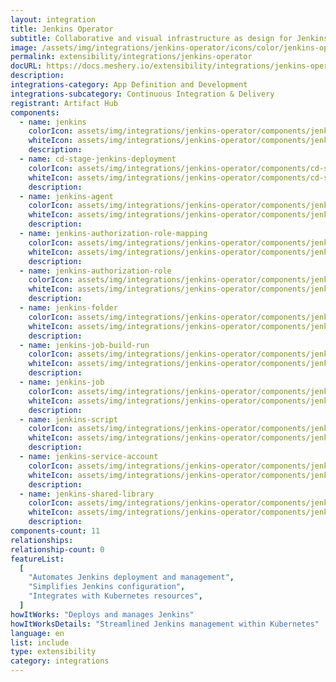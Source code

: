 ```yaml
---
layout: integration
title: Jenkins Operator
subtitle: Collaborative and visual infrastructure as design for Jenkins Operator
image: /assets/img/integrations/jenkins-operator/icons/color/jenkins-operator-color.svg
permalink: extensibility/integrations/jenkins-operator
docURL: https://docs.meshery.io/extensibility/integrations/jenkins-operator
description:
integrations-category: App Definition and Development
integrations-subcategory: Continuous Integration & Delivery
registrant: Artifact Hub
components:
  - name: jenkins
    colorIcon: assets/img/integrations/jenkins-operator/components/jenkins/icons/color/jenkins-color.svg
    whiteIcon: assets/img/integrations/jenkins-operator/components/jenkins/icons/white/jenkins-white.svg
    description:
  - name: cd-stage-jenkins-deployment
    colorIcon: assets/img/integrations/jenkins-operator/components/cd-stage-jenkins-deployment/icons/color/cd-stage-jenkins-deployment-color.svg
    whiteIcon: assets/img/integrations/jenkins-operator/components/cd-stage-jenkins-deployment/icons/white/cd-stage-jenkins-deployment-white.svg
    description:
  - name: jenkins-agent
    colorIcon: assets/img/integrations/jenkins-operator/components/jenkins-agent/icons/color/jenkins-agent-color.svg
    whiteIcon: assets/img/integrations/jenkins-operator/components/jenkins-agent/icons/white/jenkins-agent-white.svg
    description:
  - name: jenkins-authorization-role-mapping
    colorIcon: assets/img/integrations/jenkins-operator/components/jenkins-authorization-role-mapping/icons/color/jenkins-authorization-role-mapping-color.svg
    whiteIcon: assets/img/integrations/jenkins-operator/components/jenkins-authorization-role-mapping/icons/white/jenkins-authorization-role-mapping-white.svg
    description:
  - name: jenkins-authorization-role
    colorIcon: assets/img/integrations/jenkins-operator/components/jenkins-authorization-role/icons/color/jenkins-authorization-role-color.svg
    whiteIcon: assets/img/integrations/jenkins-operator/components/jenkins-authorization-role/icons/white/jenkins-authorization-role-white.svg
    description:
  - name: jenkins-folder
    colorIcon: assets/img/integrations/jenkins-operator/components/jenkins-folder/icons/color/jenkins-folder-color.svg
    whiteIcon: assets/img/integrations/jenkins-operator/components/jenkins-folder/icons/white/jenkins-folder-white.svg
    description:
  - name: jenkins-job-build-run
    colorIcon: assets/img/integrations/jenkins-operator/components/jenkins-job-build-run/icons/color/jenkins-job-build-run-color.svg
    whiteIcon: assets/img/integrations/jenkins-operator/components/jenkins-job-build-run/icons/white/jenkins-job-build-run-white.svg
    description:
  - name: jenkins-job
    colorIcon: assets/img/integrations/jenkins-operator/components/jenkins-job/icons/color/jenkins-job-color.svg
    whiteIcon: assets/img/integrations/jenkins-operator/components/jenkins-job/icons/white/jenkins-job-white.svg
    description:
  - name: jenkins-script
    colorIcon: assets/img/integrations/jenkins-operator/components/jenkins-script/icons/color/jenkins-script-color.svg
    whiteIcon: assets/img/integrations/jenkins-operator/components/jenkins-script/icons/white/jenkins-script-white.svg
    description:
  - name: jenkins-service-account
    colorIcon: assets/img/integrations/jenkins-operator/components/jenkins-service-account/icons/color/jenkins-service-account-color.svg
    whiteIcon: assets/img/integrations/jenkins-operator/components/jenkins-service-account/icons/white/jenkins-service-account-white.svg
    description:
  - name: jenkins-shared-library
    colorIcon: assets/img/integrations/jenkins-operator/components/jenkins-shared-library/icons/color/jenkins-shared-library-color.svg
    whiteIcon: assets/img/integrations/jenkins-operator/components/jenkins-shared-library/icons/white/jenkins-shared-library-white.svg
    description:
components-count: 11
relationships:
relationship-count: 0
featureList:
  [
    "Automates Jenkins deployment and management",
    "Simplifies Jenkins configuration",
    "Integrates with Kubernetes resources",
  ]
howItWorks: "Deploys and manages Jenkins"
howItWorksDetails: "Streamlined Jenkins management within Kubernetes"
language: en
list: include
type: extensibility
category: integrations
---
```

